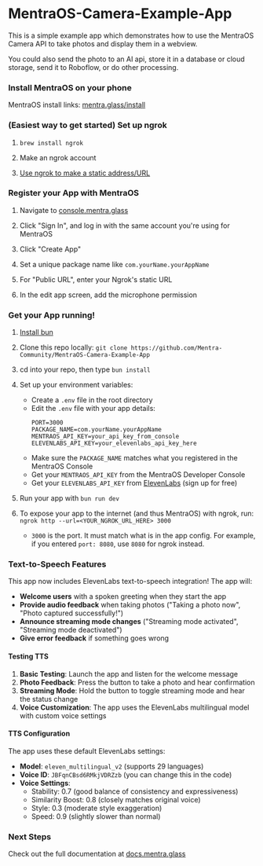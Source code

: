 # MentraOS-Camera-Example-App

This is a simple example app which demonstrates how to use the MentraOS Camera API to take photos and display them in a webview.

You could also send the photo to an AI api, store it in a database or cloud storage, send it to Roboflow, or do other processing.

### Install MentraOS on your phone

MentraOS install links: [mentra.glass/install](https://mentra.glass/install)

### (Easiest way to get started) Set up ngrok

1. `brew install ngrok`

2. Make an ngrok account

3. [Use ngrok to make a static address/URL](https://dashboard.ngrok.com/)

### Register your App with MentraOS

1. Navigate to [console.mentra.glass](https://console.mentra.glass/)

2. Click "Sign In", and log in with the same account you're using for MentraOS

3. Click "Create App"

4. Set a unique package name like `com.yourName.yourAppName`

5. For "Public URL", enter your Ngrok's static URL

6. In the edit app screen, add the microphone permission

### Get your App running!

1. [Install bun](https://bun.sh/docs/installation)

2. Clone this repo locally: `git clone https://github.com/Mentra-Community/MentraOS-Camera-Example-App`

3. cd into your repo, then type `bun install`

5. Set up your environment variables:
   * Create a `.env` file in the root directory
   * Edit the `.env` file with your app details:
     ```
     PORT=3000
     PACKAGE_NAME=com.yourName.yourAppName
     MENTRAOS_API_KEY=your_api_key_from_console
     ELEVENLABS_API_KEY=your_elevenlabs_api_key_here
     ```
   * Make sure the `PACKAGE_NAME` matches what you registered in the MentraOS Console
   * Get your `MENTRAOS_API_KEY` from the MentraOS Developer Console
   * Get your `ELEVENLABS_API_KEY` from [ElevenLabs](https://elevenlabs.io/) (sign up for free)

6. Run your app with `bun run dev`

7. To expose your app to the internet (and thus MentraOS) with ngrok, run: `ngrok http --url=<YOUR_NGROK_URL_HERE> 3000`
    * `3000` is the port. It must match what is in the app config. For example, if you entered `port: 8080`, use `8080` for ngrok instead.


### Text-to-Speech Features

This app now includes ElevenLabs text-to-speech integration! The app will:

- **Welcome users** with a spoken greeting when they start the app
- **Provide audio feedback** when taking photos ("Taking a photo now", "Photo captured successfully!")
- **Announce streaming mode changes** ("Streaming mode activated", "Streaming mode deactivated")
- **Give error feedback** if something goes wrong

#### Testing TTS

1. **Basic Testing**: Launch the app and listen for the welcome message
2. **Photo Feedback**: Press the button to take a photo and hear confirmation
3. **Streaming Mode**: Hold the button to toggle streaming mode and hear the status change
4. **Voice Customization**: The app uses the ElevenLabs multilingual model with custom voice settings

#### TTS Configuration

The app uses these default ElevenLabs settings:
- **Model**: `eleven_multilingual_v2` (supports 29 languages)
- **Voice ID**: `JBFqnCBsd6RMkjVDRZzb` (you can change this in the code)
- **Voice Settings**:
  - Stability: 0.7 (good balance of consistency and expressiveness)
  - Similarity Boost: 0.8 (closely matches original voice)
  - Style: 0.3 (moderate style exaggeration)
  - Speed: 0.9 (slightly slower than normal)

### Next Steps

Check out the full documentation at [docs.mentra.glass](https://docs.mentra.glass/camera)
